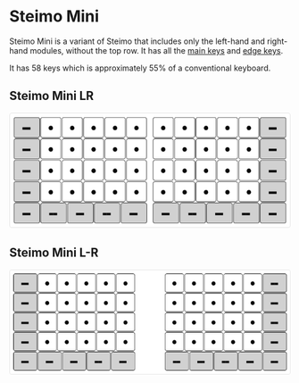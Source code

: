 # Steimo Mini

Steimo Mini is a variant of Steimo that includes only the left-hand and right-hand modules, without the top row. It has all the [main keys](glossary.md#main-keys) and [edge keys](glossary.md#edge-keys).

It has 58 keys which is approximately 55% of a conventional keyboard.

## Steimo Mini LR

![](images/mini-LR.png)

## Steimo Mini L-R

![](images/mini-L-R.png)
